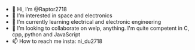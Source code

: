 - 👋 Hi, I’m @Raptor2718
- 👀 I’m interested in space and electronics 
- 🌱 I’m currently learning electrical and electronic engineering 
- 💞️ I’m looking to collaborate on welp, anything. I'm quite competent in C, cpp, python and JavaScript
- 📫 How to reach me insta: ni_du2718

<!---
Raptor2718/Raptor2718 is a ✨ special ✨ repository because its `README.md` (this file) appears on your GitHub profile.
You can click the Preview link to take a look at your changes.
--->
